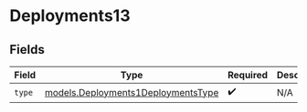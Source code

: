 # Deployments13


## Fields

| Field                                                                          | Type                                                                           | Required                                                                       | Description                                                                    |
| ------------------------------------------------------------------------------ | ------------------------------------------------------------------------------ | ------------------------------------------------------------------------------ | ------------------------------------------------------------------------------ |
| `type`                                                                         | [models.Deployments1DeploymentsType](../models/deployments1deploymentstype.md) | :heavy_check_mark:                                                             | N/A                                                                            |